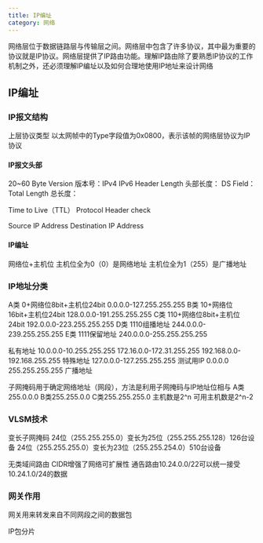 ```yaml
---
title: IP编址
category: 网络
---
```

网络层位于数据链路层与传输层之间。网络层中包含了许多协议，其中最为重要的协议就是IP协议。网络层提供了IP路由功能。理解IP路由除了要熟悉IP协议的工作机制之外，还必须理解IP编址以及如何合理地使用IP地址来设计网络

## IP编址

### IP报文结构

上层协议类型
以太网帧中的Type字段值为0x0800，表示该帧的网络层协议为IP协议

#### IP报文头部

20~60 Byte
Version 版本号：IPv4 IPv6
Header Length 头部长度：
DS Field：
Total Length 总长度：

Time to Live（TTL）
Protocol
Header check

Source IP Address
Destination IP Address

#### IP编址

网络位+主机位
主机位全为0（0）是网络地址
主机位全为1（255）是广播地址

### IP地址分类

A类 0+网络位8bit+主机位24bit 0.0.0.0-127.255.255.255
B类 10+网络位16bit+主机位24bit 128.0.0.0-191.255.255.255
C类 110+网络位8bit+主机位24bit 192.0.0.0-223.255.255.255
D类 1110组播地址 244.0.0.0-239.255.255.255
E类 1111保留地址 240.0.0.0-255.255.255.255

私有地址
10.0.0.0-10.255.255.255
172.16.0.0-172.31.255.255
192.168.0.0-192.168.255.255
特殊地址
127.0.0.0-127.255.255.255 测试用IP
0.0.0.0 
255.255.255.255 广播地址

子网掩码用于确定网络地址（网段），方法是利用子网掩码与IP地址位相与
A类255.0.0.0
B类255.255.0.0
C类255.255.255.0
主机数是2^n
可用主机数是2^n-2

### VLSM技术

变长子网掩码
24位（255.255.255.0）变长为25位（255.255.255.128）126台设备
24位（255.255.255.0）变长为23位（255.255.254.0）510台设备

无类域间路由
CIDR增强了网络可扩展性
通告路由10.24.0.0/22可以统一接受10.24.1.0/24的数据

### 网关作用

网关用来转发来自不同网段之间的数据包

IP包分片

